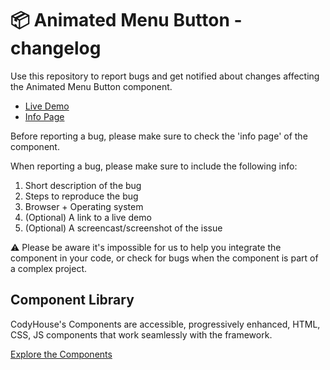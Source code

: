 # 📦 Animated Menu Button - changelog

Use this repository to report bugs and get notified about changes affecting the Animated Menu Button component.

- [Live Demo](https://codyhouse.co/ds/components/app/animated-menu-button)
- [Info Page](https://codyhouse.co/ds/components/info/animated-menu-button)

Before reporting a bug, please make sure to check the 'info page' of the component. 

When reporting a bug, please make sure to include the following info:

1. Short description of the bug
2. Steps to reproduce the bug
3. Browser + Operating system
4. (Optional) A link to a live demo
5. (Optional) A screencast/screenshot of the issue

⚠️ Please be aware it's impossible for us to help you integrate the component in your code, or check for bugs when the component is part of a complex project.

## Component Library

CodyHouse's Components are accessible, progressively enhanced, HTML, CSS, JS components that work seamlessly with the framework.

[Explore the Components](https://codyhouse.co/ds/components)
